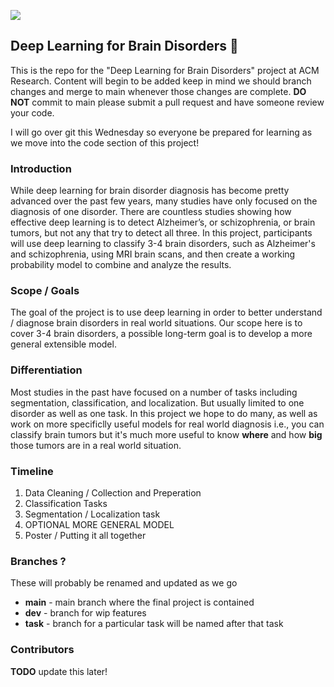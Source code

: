 ![]("./DOCS/ACM_Research_Poster_Final.png")

## Deep Learning for Brain Disorders 🧠

This is the repo for the "Deep Learning for Brain Disorders" project at ACM Research. Content will begin to be added keep in mind we should branch changes and merge to main whenever those changes are complete. **DO NOT** commit to main please submit a pull request and have someone review your code.


I will go over git this Wednesday so everyone be prepared for learning as we move into the code section of this project!

### Introduction

While deep learning for brain disorder diagnosis has become pretty advanced over the past few years, many studies have only focused on the diagnosis of one disorder. There are countless studies showing how effective deep learning is to detect Alzheimer’s, or schizophrenia, or brain tumors, but not any that try to detect all three. In this project, participants will use deep learning to classify 3-4 brain disorders, such as Alzheimer's and schizophrenia, using MRI brain scans, and then create a working probability model to combine and analyze the results.

### Scope / Goals

The goal of the project is to use deep learning in order to better understand / diagnose brain disorders in real world situations. Our scope here is to cover 3-4 brain disorders, a possible long-term goal is to develop a more general extensible model.

### Differentiation

Most studies in the past have focused on a number of tasks including segmentation, classification, and localization. But usually limited to one disorder as well as one task. In this project we hope to do many, as well as work on more specificlly useful models for real world diagnosis i.e., you can classify brain tumors but it's much more useful to know **where** and how **big** those tumors are in a real world situation.

### Timeline

[comment]: <> (TODO add dates!)

1. Data Cleaning / Collection and Preperation
2. Classification Tasks
3. Segmentation / Localization task
4. OPTIONAL MORE GENERAL MODEL
5. Poster / Putting it all together

### Branches ?

These will probably be renamed and updated as we go

- **main** - main branch where the final project is contained
- **dev** - branch for wip features
- **task** - branch for a particular task will be named after that task

### Contributors

**TODO** update this later!
